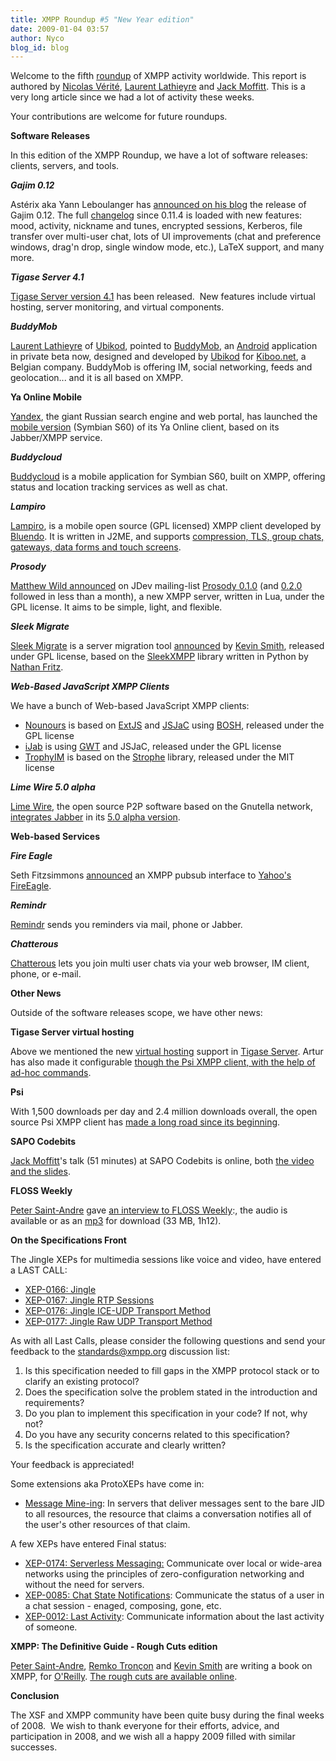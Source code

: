 ```yaml
---
title: XMPP Roundup #5 "New Year edition"
date: 2009-01-04 03:57
author: Nyco
blog_id: blog
---
```


Welcome to the fifth [roundup](http://blog.xmpp.org/?cat=12) of XMPP activity worldwide. This report is authored by [Nicolas Vérité](http://nyco.wordpress.com/), [Laurent Lathieyre](http://ubikod.com/otmf/) and [Jack Moffitt](http://metajack.im/). This is a very long article since we had a lot of activity these weeks.

Your contributions are welcome for future roundups.

**Software Releases**

In this edition of the XMPP Roundup, we have a lot of software releases: clients, servers, and tools.

***Gajim 0.12***

Astérix aka Yann Leboulanger has [announced on his blog](http://blog.lagaule.org/?p=11) the release of Gajim 0.12. The full [changelog](http://trac.gajim.org/browser/trunk/ChangeLog) since 0.11.4 is loaded with new features: mood, activity, nickname and tunes, encrypted sessions, Kerberos, file transfer over multi-user chat, lots of UI improvements (chat and preference windows, drag'n drop, single window mode, etc.), LaTeX support, and many more.

***Tigase Server 4.1***

[Tigase Server version 4.1](http://www.tigase.org/en/content/tigase-xmppjabber-server-410-b1315) has been released.  New features include virtual hosting, server monitoring, and virtual components.

***BuddyMob***

[Laurent Lathieyre](http://ubikod.com/otmf/) of [Ubikod](http://ubikod.com/), pointed to [BuddyMob](http://www.buddymob.com/), an [Android](http://www.android.com/) application in private beta now, designed and developed by [Ubikod](http://ubikod.com) for [Kiboo.net](http://www.kiboo.net/), a Belgian company. BuddyMob is offering IM, social networking, feeds and geolocation... and it is all based on XMPP.

**Ya Online Mobile**

[Yandex](http://www.yandex.ru/), the giant Russian search engine and web portal, has launched the [mobile version](http://mobile.yandex.ru/online/) (Symbian S60) of its Ya Online client, based on its Jabber/XMPP service.

***Buddycloud***

[Buddycloud](http://www.buddycloud.com/) is a mobile application for Symbian S60, built on XMPP, offering status and location tracking services as well as chat.

***Lampiro***

[Lampiro](http://code.google.com/p/lampiro/), is a mobile open source (GPL licensed) XMPP client developed by [Bluendo](http://www.bluendo.com/). It is written in J2ME, and supports [compression, TLS, group chats, gateways, data forms and touch screens](http://blog.bluendo.com/ff/hooray).

***Prosody***

[Matthew Wild announced](http://mail.jabber.org/pipermail/jdev/2008-December/028640.html) on JDev mailing-list [Prosody 0.1.0](http://prosody.im/) (and [0.2.0](http://mail.jabber.org/pipermail/jdev/2008-December/028715.html) followed in less than a month), a new XMPP server, written in Lua, under the GPL license. It aims to be simple, light, and flexible.

***Sleek Migrate***

[Sleek Migrate](http://github.com/Kev/sleekmigrate/tree/master) is a server migration tool [announced](http://www.kismith.co.uk/wordpress/index.php/2008/11/30/sleek-migrate/) by [Kevin Smith](http://www.kismith.co.uk/), released under GPL license, based on the [SleekXMPP](http://code.google.com/p/sleekxmpp/) library written in Python by [Nathan Fritz](http://nathan.fritzclan.com/).

***Web-Based JavaScript XMPP Clients***

We have a bunch of Web-based JavaScript XMPP clients:

-   [Nounours](http://nounours.txzone.net/trac/) is based on [ExtJS](http://extjs.com) and [JSJaC](http://blog.jwchat.org/jsjac/) using [BOSH](http://www.xmpp.org/extensions/xep-0124.html), released under the GPL license
-   [iJab](http://code.google.com/p/ijab/) is using [GWT](http://code.google.com/webtoolkit/) and JSJaC, released under
    the GPL license
-   [TrophyIM](http://code.google.com/p/trophyim/) is based on the [Strophe](http://code.stanziq.com/strophe) library, released under the MIT license

***Lime Wire 5.0 alpha***

[Lime Wire](http://www.limewire.com/), the open source P2P software based on the Gnutella network, [integrates Jabber](http://blog.limewire.org/?p=309) in its [5.0 alpha version](http://www.limewire.com/download/alphaversion.php).

**Web-based Services**

***Fire Eagle***

Seth Fitzsimmons [announced](http://mail.jabber.org/pipermail/pubsub/2008-December/000067.html) an XMPP pubsub interface to [Yahoo's FireEagle](http://fireeagle.yahoo.net/).

***Remindr***

[Remindr](http://remindr.info/) sends you reminders via mail, phone or Jabber.

***Chatterous***

[Chatterous](http://www.chatterous.com/) lets you join multi user chats via your web browser, IM client, phone, or e-mail.

**Other News**

Outside of the software releases scope, we have other news:

**Tigase Server virtual hosting**

Above we mentioned the new [virtual hosting](http://www.tigase.org/en/content/virtual-hosts-tigase-server) support in [Tigase Server](http://www.tigase.org/en/project/tigase-server). Artur has also made it configurable [though the Psi XMPP client, with the help of ad-hoc commands](http://www.tigase.org/en/content/managing-virtual-domains-using-psi-client).

**Psi**

With 1,500 downloads per day and 2.4 million downloads overall, the open source Psi XMPP client has [made a long road since its beginning](http://halr9000.com/article/657).

**SAPO Codebits**

[Jack Moffitt](http://metajack.im/)'s talk (51 minutes) at SAPO Codebits is online, both [the video and the slides](http://codebits.sapo.pt/intra/s/speaker/11).

**FLOSS Weekly**

[Peter Saint-Andre](https://stpeter.im/) gave [an interview to FLOSS Weekly](http://twit.tv/floss49):, the audio is available or as an [mp3](http://www.podtrac.com/pts/redirect.mp3/twit.cachefly.net/FLOSS-049.mp3) for download (33 MB, 1h12).

**On the Specifications Front**

The Jingle XEPs for multimedia sessions like voice and video, have entered a LAST CALL:

-   [XEP-0166: Jingle](http://xmpp.org/extensions/xep-0166.html)
-   [XEP-0167: Jingle RTP Sessions](http://xmpp.org/extensions/xep-0167.html)
-   [XEP-0176: Jingle ICE-UDP Transport Method](http://xmpp.org/extensions/xep-0176.html)
-   [XEP-0177: Jingle Raw UDP Transport Method](http://xmpp.org/extensions/xep-0177.html)

As with all Last Calls, please consider the following questions and send your feedback to the [standards@xmpp.org](mailto:standards@xmpp.org) discussion list:

1.  Is this specification needed to fill gaps in the XMPP protocol stack or to clarify an existing protocol?
2.  Does the specification solve the problem stated in the introduction and requirements?
3.  Do you plan to implement this specification in your code? If not, why not?
4.  Do you have any security concerns related to this specification?
5.  Is the specification accurate and clearly written?

Your feedback is appreciated!

Some extensions aka ProtoXEPs have come in:

-   [Message Mine-ing](http://xmpp.org/extensions/inbox/mine.html): In servers that deliver messages sent to the bare JID to all resources, the resource that claims a conversation notifies all of the user's other resources of that claim.

A few XEPs have entered Final status:

-   [XEP-0174: Serverless Messaging:](http://xmpp.org/extensions/xep-0174.html) Communicate over local or wide-area networks using the principles of zero-configuration networking and without the need for servers.
-   [XEP-0085: Chat State Notifications](http://xmpp.org/extensions/xep-0085.html): Communicate the status of a user in a chat session - enaged, composing, gone, etc.
-   [XEP-0012: Last Activity](http://xmpp.org/extensions/xep-0012.html): Communicate information about the last activity of someone.

**XMPP: The Definitive Guide - Rough Cuts edition**

[Peter Saint-Andre](https://stpeter.im/?p=2378), [Remko Tronçon](http://el-tramo.be/blog/xmppbook-roughcuts) and [Kevin Smith](http://www.kismith.co.uk/wordpress/index.php/2008/12/19/xmpptdg-roughcut/) are writing a book on XMPP, for [O'Reilly](http://www.oreilly.com). [The rough cuts are available online](http://oreilly.com/catalog/9780596157197/).

**Conclusion**

The XSF and XMPP community have been quite busy during the final weeks of 2008.  We wish to thank everyone for their efforts, advice, and participation in 2008, and we wish all a happy 2009 filled with similar successes.
